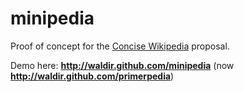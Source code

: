 minipedia
=========

Proof of concept for the [Concise Wikipedia](http://meta.wikimedia.org/wiki/Concise_Wikipedia) proposal.

Demo here: **http://waldir.github.com/minipedia** (now **http://waldir.github.com/primerpedia**)
